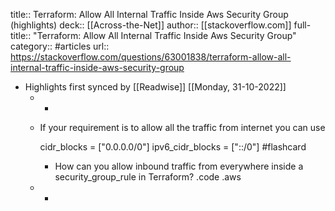 title:: Terraform: Allow All Internal Traffic Inside Aws Security Group (highlights)
deck:: [[Across-the-Net]]
author:: [[stackoverflow.com]]
full-title:: "Terraform: Allow All Internal Traffic Inside Aws Security Group"
category:: #articles
url:: https://stackoverflow.com/questions/63001838/terraform-allow-all-internal-traffic-inside-aws-security-group

- Highlights first synced by [[Readwise]] [[Monday, 31-10-2022]]
	- -
	- If your requirement is to allow all the traffic from internet you can use
	  
	    cidr_blocks      = ["0.0.0.0/0"] 
	    ipv6_cidr_blocks = ["::/0"] #flashcard
		- How can you allow inbound traffic from everywhere inside a security_group_rule in Terraform? .code .aws
	- -